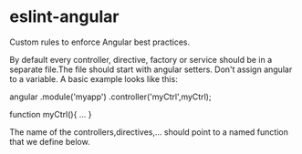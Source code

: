 # eslint-angular
Custom rules to enforce Angular best practices.


By default every controller, directive, factory or service should be in a
separate file.The file should start with angular setters. Don't assign angular to a variable.
A basic example looks like this:

angular
    .module('myapp')
    .controller('myCtrl',myCtrl);

function myCtrl(){
    ...
}

The name of the controllers,directives,... should point to a named function that we define below.